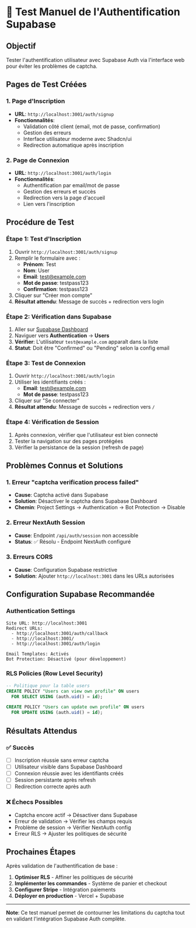 # 🔐 Test Manuel de l'Authentification Supabase

## Objectif
Tester l'authentification utilisateur avec Supabase Auth via l'interface web pour éviter les problèmes de captcha.

## Pages de Test Créées

### 1. Page d'Inscription
- **URL**: `http://localhost:3001/auth/signup`
- **Fonctionnalités**:
  - Validation côté client (email, mot de passe, confirmation)
  - Gestion des erreurs
  - Interface utilisateur moderne avec Shadcn/ui
  - Redirection automatique après inscription

### 2. Page de Connexion
- **URL**: `http://localhost:3001/auth/login`
- **Fonctionnalités**:
  - Authentification par email/mot de passe
  - Gestion des erreurs et succès
  - Redirection vers la page d'accueil
  - Lien vers l'inscription

## Procédure de Test

### Étape 1: Test d'Inscription
1. Ouvrir `http://localhost:3001/auth/signup`
2. Remplir le formulaire avec :
   - **Prénom**: Test
   - **Nom**: User
   - **Email**: test@example.com
   - **Mot de passe**: testpass123
   - **Confirmation**: testpass123
3. Cliquer sur "Créer mon compte"
4. **Résultat attendu**: Message de succès + redirection vers login

### Étape 2: Vérification dans Supabase
1. Aller sur [Supabase Dashboard](https://app.supabase.com)
2. Naviguer vers **Authentication** → **Users**
3. **Vérifier**: L'utilisateur `test@example.com` apparaît dans la liste
4. **Statut**: Doit être "Confirmed" ou "Pending" selon la config email

### Étape 3: Test de Connexion
1. Ouvrir `http://localhost:3001/auth/login`
2. Utiliser les identifiants créés :
   - **Email**: test@example.com
   - **Mot de passe**: testpass123
3. Cliquer sur "Se connecter"
4. **Résultat attendu**: Message de succès + redirection vers `/`

### Étape 4: Vérification de Session
1. Après connexion, vérifier que l'utilisateur est bien connecté
2. Tester la navigation sur des pages protégées
3. Vérifier la persistance de la session (refresh de page)

## Problèmes Connus et Solutions

### 1. Erreur "captcha verification process failed"
- **Cause**: Captcha activé dans Supabase
- **Solution**: Désactiver le captcha dans Supabase Dashboard
- **Chemin**: Project Settings → Authentication → Bot Protection → Disable

### 2. Erreur NextAuth Session
- **Cause**: Endpoint `/api/auth/session` non accessible
- **Status**: ✅ Résolu - Endpoint NextAuth configuré

### 3. Erreurs CORS
- **Cause**: Configuration Supabase restrictive
- **Solution**: Ajouter `http://localhost:3001` dans les URLs autorisées

## Configuration Supabase Recommandée

### Authentication Settings
```
Site URL: http://localhost:3001
Redirect URLs: 
  - http://localhost:3001/auth/callback
  - http://localhost:3001/
  - http://localhost:3001/auth/login

Email Templates: Activés
Bot Protection: Désactivé (pour développement)
```

### RLS Policies (Row Level Security)
```sql
-- Politique pour la table users
CREATE POLICY "Users can view own profile" ON users
  FOR SELECT USING (auth.uid() = id);

CREATE POLICY "Users can update own profile" ON users
  FOR UPDATE USING (auth.uid() = id);
```

## Résultats Attendus

### ✅ Succès
- [ ] Inscription réussie sans erreur captcha
- [ ] Utilisateur visible dans Supabase Dashboard
- [ ] Connexion réussie avec les identifiants créés
- [ ] Session persistante après refresh
- [ ] Redirection correcte après auth

### ❌ Échecs Possibles
- Captcha encore actif → Désactiver dans Supabase
- Erreur de validation → Vérifier les champs requis
- Problème de session → Vérifier NextAuth config
- Erreur RLS → Ajuster les politiques de sécurité

## Prochaines Étapes

Après validation de l'authentification de base :
1. **Optimiser RLS** - Affiner les politiques de sécurité
2. **Implémenter les commandes** - Système de panier et checkout
3. **Configurer Stripe** - Intégration paiements
4. **Déployer en production** - Vercel + Supabase

---

**Note**: Ce test manuel permet de contourner les limitations du captcha tout en validant l'intégration Supabase Auth complète.